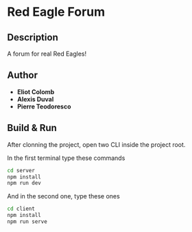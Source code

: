# Red Eagle Forum

## Description
A forum for real Red Eagles!

## Author
* **Eliot Colomb**
* **Alexis Duval**
* **Pierre Teodoresco**

## Build & Run
After clonning the project, open two CLI inside the project root.

In the first terminal type these commands
```bash
cd server
npm install
npm run dev
```

And in the second one, type these ones
```bash
cd client
npm install
npm run serve
```